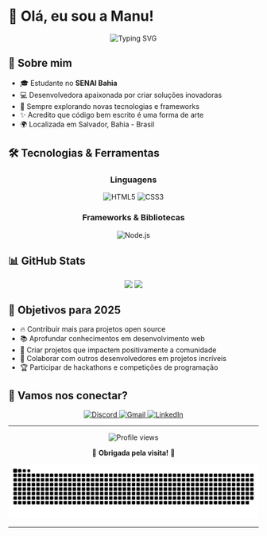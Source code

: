 # 👋 Olá, eu sou a **Manu**! 

<div align="center">
  <img src="https://readme-typing-svg.herokuapp.com?font=Fira+Code&size=22&duration=3000&pause=1000&color=70A5FD&center=true&vCenter=true&width=440&lines=Desenvolvedora+em+constante+evolução;Apaixonada+por+tecnologia;Sempre+aprendendo+algo+novo!" alt="Typing SVG" />
</div>

## 🚀 Sobre mim

- 🎓 Estudante no **SENAI Bahia** 
- 💻 Desenvolvedora apaixonada por criar soluções inovadoras
- 🌱 Sempre explorando novas tecnologias e frameworks
- ✨ Acredito que código bem escrito é uma forma de arte
- 🌍 Localizada em Salvador, Bahia - Brasil

## 🛠️ Tecnologias & Ferramentas

<div align="center">

### Linguagens
![HTML5](https://img.shields.io/badge/HTML5-E34F26?style=for-the-badge&logo=html5&logoColor=white)
![CSS3](https://img.shields.io/badge/CSS3-1572B6?style=for-the-badge&logo=css3&logoColor=white)

### Frameworks & Bibliotecas
![Node.js](https://img.shields.io/badge/Node.js-43853D?style=for-the-badge&logo=node.js&logoColor=white)

</div>

## 📊 GitHub Stats

<div align="center">
  <img height="180em" src="https://github-readme-stats.vercel.app/api?username=MANUELLA2504&show_icons=true&theme=tokyonight&include_all_commits=true&count_private=true"/>
  <img height="180em" src="https://github-readme-stats.vercel.app/api/top-langs/?username=MANUELLA2504&layout=compact&langs_count=8&theme=tokyonight"/>
</div>

## 🎯 Objetivos para 2025

- 🔥 Contribuir mais para projetos open source
- 📚 Aprofundar conhecimentos em desenvolvimento web
- 🌟 Criar projetos que impactem positivamente a comunidade
- 🤝 Colaborar com outros desenvolvedores em projetos incríveis
- 🏆 Participar de hackathons e competições de programação


## 💬 Vamos nos conectar?

<div align="center">
  <a href="https://discord.com/users/seu-id-discord" target="_blank">
    <img src="https://img.shields.io/badge/Discord-7289DA?style=for-the-badge&logo=discord&logoColor=white" alt="Discord"/>
  </a>
  <a href="mailto:manuella.rosario@ba.estudante.senai.br" target="_blank">
    <img src="https://img.shields.io/badge/Gmail-D14836?style=for-the-badge&logo=gmail&logoColor=white" alt="Gmail"/>
  </a>
  <a href="https://www.linkedin.com/in/seu-perfil-linkedin" target="_blank">
    <img src="https://img.shields.io/badge/LinkedIn-0077B5?style=for-the-badge&logo=linkedin&logoColor=white" alt="LinkedIn"/>
  </a>
</div>

---

<div align="center">
  <img src="https://komarev.com/ghpvc/?username=MANUELLA2504&color=blueviolet&style=flat-square&label=Profile+Views" alt="Profile views" />
  
  💜 **Obrigada pela visita!** 💜
  
  <img src="https://raw.githubusercontent.com/platane/snk/output/github-contribution-grid-snake-dark.svg" alt="Snake animation" />
</div>

---
